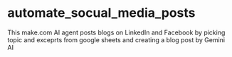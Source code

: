 # automate_socual_media_posts
This make.com AI agent posts blogs on LinkedIn and Facebook by picking topic and exceprts from google sheets and creating a blog post by Gemini AI
